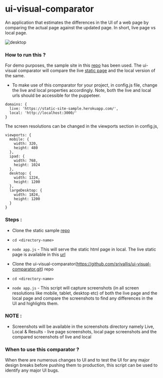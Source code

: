 # ui-visual-comparator
An application that estimates the differences in the UI of a web page by comparing the actual page against the updated page. In short, live page vs local page.

![desktop](https://user-images.githubusercontent.com/79823203/146912853-f8f27df8-7c4a-4a6e-9211-a952e19665fd.jpg)



### How to run this ?

For demo purposes, the sample site in this [repo](https://github.com/srivallis/static-sample-site.git) has been used. The ui-visual comparator will compare the live
[static page](https://static-site-sample.herokuapp.com/) and the local version of the same. 

- To make use of this comparator for your project, in config.js file, change the live and local properties accordingly. Note, both the live and local urls should be accessible for the puppeteer.

```
domains: {
  live: 'https://static-site-sample.herokuapp.com/',
  local: 'http://localhost:3000/'
}
```
The screen resolutions can be changed in the viewports section in config.js,

```
viewports: {
  mobile: {
    width: 320,
    height: 480
  },
  ipad: {
    width: 768,
    height: 1024
  },
  desktop: {
    width: 1224,
    height: 1200
  },
  largeDesktop: {
    width: 1824,
    height: 1200
  }
}
```

### Steps : 
- Clone the static sample [repo](https://github.com/srivallis/static-sample-site.git)
- `cd <directory-name>`
- `node app.js` - This will serve the static html page in local. The live static page is available in this [url](https://static-site-sample.herokuapp.com/)

- Clone the ui-visual-comparator(https://github.com/srivallis/ui-visual-comparator.git) repo
- `cd <directory-name>`
- `node app.js` - This script will capture screenshots (in all screen resolutions like mobile, tablet, desktop etc) of both the live page and the local page and compare the screenshots to find any differences in the UI
and highlights them.

### NOTE : 
- Screenshots will be available in the screenshots directory namely Live, Local & Results - live page screenshots, local page screenshots and the compared screenshots of live and local

### When to use this comparator ?
When there are numerous changes to UI and to test the UI for any major design breaks before pushing them to production, this script can be used to identify any major UI bugs.
